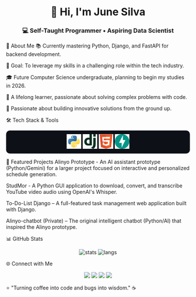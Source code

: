 <h1 align="center">👋 Hi, I'm June Silva</h1>
<h3 align="center">💻 Self-Taught Programmer • Aspiring Data Scientist</h3>

🌟 About Me
📚 Currently mastering Python, Django, and FastAPI for backend development.

🎯 Goal: To leverage my skills in a challenging role within the tech industry.

🎓 Future Computer Science undergraduate, planning to begin my studies in 2026.

🧠 A lifelong learner, passionate about solving complex problems with code.

🚀 Passionate about building innovative solutions from the ground up.

🛠️ Tech Stack & Tools
<div align="center" style="background-color:#0d1117; padding: 10px; border-radius: 10px;">
<img alt="Python" height="40" src="https://raw.githubusercontent.com/devicons/devicon/master/icons/python/python-original.svg">
<img alt="Django" height="40" src="https://raw.githubusercontent.com/devicons/devicon/master/icons/django/django-plain.svg">
<img alt="HTML" height="40" src="https://raw.githubusercontent.com/devicons/devicon/master/icons/html5/html5-original.svg">
<img alt="FastAPI" height="40" src="https://raw.githubusercontent.com/devicons/devicon/master/icons/fastapi/fastapi-original.svg">
</div>

📌 Featured Projects
Alinyo Prototype - An AI assistant prototype (Python/Gemini) for a larger project focused on interactive and personalized schedule generation.

StudMor - A Python GUI application to download, convert, and transcribe YouTube video audio using OpenAI's Whisper.

To-Do-List Django – A full-featured task management web application built with Django.

Alinyo-chatbot (Private) – The original intelligent chatbot (Python/AI) that inspired the Alinyo prototype.

📊 GitHub Stats
<div align="center">
<img height="180em" src="https://github-readme-stats.vercel.app/api?username=offjune&show_icons=true&theme=tokyonight&hide_border=true" alt="stats"/>
<img height="180em" src="https://github-readme-stats.vercel.app/api/top-langs/?username=offjune&layout=compact&theme=tokyonight&hide_border=true" alt="langs"/>
</div>

🌐 Connect with Me
<div align="center">
<a href="https://instagram.com/fepsj"><img src="https://img.shields.io/badge/-Instagram-%23E4405F?style=flat&logo=instagram&logoColor=white"></a>
<a href="https://discord.gg/GcetQJcERs"><img src="https://img.shields.io/badge/Discord-7289DA?style=flat&logo=discord&logoColor=white"></a>
<a href="mailto:devjunesilva@gmail.com"><img src="https://img.shields.io/badge/-Gmail-%23333?style=flat&logo=gmail&logoColor=white"></a>
<a href="https://www.linkedin.com/in/june-silva"><img src="https://img.shields.io/badge/-LinkedIn-%230077B5?style=flat&logo=linkedin&logoColor=white"></a>
</div>

⭐ "Turning coffee into code and bugs into wisdom." ☕
